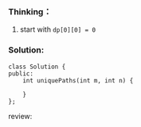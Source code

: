 ### Thinking：
1. start with `dp[0][0] = 0`

### Solution:

```
class Solution {
public:
    int uniquePaths(int m, int n) {
		      
    }
};
```

review: